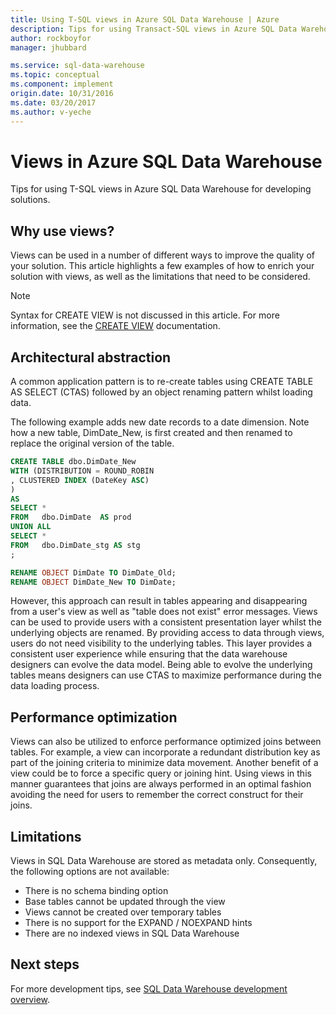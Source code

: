 ```yaml
---
title: Using T-SQL views in Azure SQL Data Warehouse | Azure
description: Tips for using Transact-SQL views in Azure SQL Data Warehouse for developing solutions.
author: rockboyfor
manager: jhubbard

ms.service: sql-data-warehouse
ms.topic: conceptual
ms.component: implement
origin.date: 10/31/2016
ms.date: 03/20/2017
ms.author: v-yeche
---
```

# Views in Azure SQL Data Warehouse
Tips for using T-SQL views in Azure SQL Data Warehouse for developing solutions. 


## Why use views?
Views can be used in a number of different ways to improve the quality of your solution.  This article highlights a few examples of how to enrich your solution with views, as well as the limitations that need to be considered.

> [!NOTE]
> Syntax for CREATE VIEW is not discussed in this article. For more information, see the [CREATE VIEW](https://docs.microsoft.com/sql/t-sql/statements/create-view-transact-sql) documentation.
> 
> 

## Architectural abstraction
A common application pattern is to re-create tables using CREATE TABLE AS SELECT (CTAS) followed by an object renaming pattern whilst loading data.

The following example adds new date records to a date dimension. Note how a new table, DimDate_New, is first created and then renamed to replace the original version of the table.

```sql
CREATE TABLE dbo.DimDate_New
WITH (DISTRIBUTION = ROUND_ROBIN
, CLUSTERED INDEX (DateKey ASC)
)
AS
SELECT *
FROM   dbo.DimDate  AS prod
UNION ALL
SELECT *
FROM   dbo.DimDate_stg AS stg
;

RENAME OBJECT DimDate TO DimDate_Old;
RENAME OBJECT DimDate_New TO DimDate;

```

However, this approach can result in tables appearing and disappearing from a user's view as well as "table does not exist" error messages. Views can be used to provide users with a consistent presentation layer whilst the underlying objects are renamed. By providing access to data through views, users do not need visibility to the underlying tables. This layer provides a consistent user experience while ensuring that the data warehouse designers can evolve the data model. Being able to evolve the underlying tables means designers can use CTAS to maximize performance during the data loading process.   

## Performance optimization
Views can also be utilized to enforce performance optimized joins between tables. For example, a view can incorporate a redundant distribution key as part of the joining criteria to minimize data movement. Another benefit of a view could be to force a specific query or joining hint. Using views in this manner guarantees that joins are always performed in an optimal fashion avoiding the need for users to remember the correct construct for their joins.

## Limitations
Views in SQL Data Warehouse are stored as metadata only. Consequently, the following options are not available:

* There is no schema binding option
* Base tables cannot be updated through the view
* Views cannot be created over temporary tables
* There is no support for the EXPAND / NOEXPAND hints
* There are no indexed views in SQL Data Warehouse

## Next steps
For more development tips, see [SQL Data Warehouse development overview](sql-data-warehouse-overview-develop.md).


